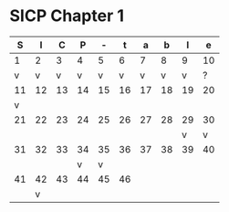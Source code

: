# SICP Chapter 1

|S|I|C|P|-|t|a|b|l|e|
|--- |--- |--- |--- |--- |--- |--- |--- |--- |--- |
|  1 |  2 |  3 |  4 |  5 |  6 |  7 |  8 |  9 | 10 |
|  v |  v |  v |  v |  v |  v |  v |  v |  v |  ? |
| 11 | 12 | 13 | 14 | 15 | 16 | 17 | 18 | 19 | 20 |
|  v |    |    |    |    |    |    |    |    |    |
| 21 | 22 | 23 | 24 | 25 | 26 | 27 | 28 | 29 | 30 |
|    |    |    |    |    |    |    |    |  v |  v |
| 31 | 32 | 33 | 34 | 35 | 36 | 37 | 38 | 39 | 40 |
|    |    |    |  v |  v |    |    |    |    |    |
| 41 | 42 | 43 | 44 | 45 | 46 |    |    |    |    |
|   |  v |    |    |    |    |    |    |    |    |
